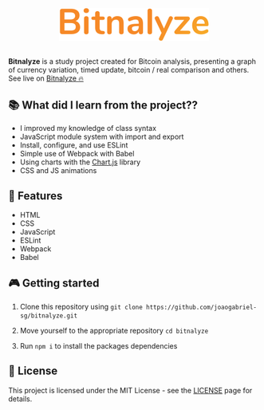 <div align="center">
 <img src="./img/bitnalyze.svg">
</div>

##

**Bitnalyze** is a study project created for Bitcoin analysis, presenting a graph of currency variation, timed update, bitcoin / real comparison and others.  
See live on [Bitnalyze 🔥](https://joaogabriel-sg.github.io/bitnalyze/)

## 📚 What did I learn from the project??

- I improved my knowledge of class syntax
- JavaScript module system with import and export
- Install, configure, and use ESLint
- Simple use of Webpack with Babel
- Using charts with the [Chart.js](https://www.chartjs.org/) library
- CSS and JS animations

## 🚀 Features

- HTML
- CSS
- JavaScript
- ESLint
- Webpack
- Babel

## 🎮 Getting started

1. Clone this repository using `git clone https://github.com/joaogabriel-sg/bitnalyze.git`

1. Move yourself to the appropriate repository `cd bitnalyze`

1. Run `npm i` to install the packages dependencies

## 📃 License

This project is licensed under the MIT License - see the [LICENSE](https://choosealicense.com/licenses/mit/) page for details.
